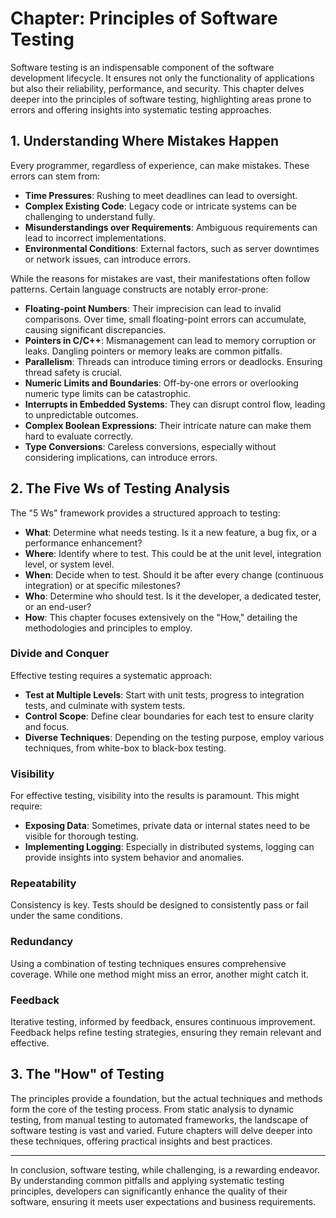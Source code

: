 # Chapter: Principles of Software Testing

Software testing is an indispensable component of the software development lifecycle. It ensures not only the functionality of applications but also their reliability, performance, and security. This chapter delves deeper into the principles of software testing, highlighting areas prone to errors and offering insights into systematic testing approaches.

## 1. Understanding Where Mistakes Happen

Every programmer, regardless of experience, can make mistakes. These errors can stem from:

- **Time Pressures**: Rushing to meet deadlines can lead to oversight.
- **Complex Existing Code**: Legacy code or intricate systems can be challenging to understand fully.
- **Misunderstandings over Requirements**: Ambiguous requirements can lead to incorrect implementations.
- **Environmental Conditions**: External factors, such as server downtimes or network issues, can introduce errors.

While the reasons for mistakes are vast, their manifestations often follow patterns. Certain language constructs are notably error-prone:

- **Floating-point Numbers**: Their imprecision can lead to invalid comparisons. Over time, small floating-point errors can accumulate, causing significant discrepancies.
- **Pointers in C/C++**: Mismanagement can lead to memory corruption or leaks. Dangling pointers or memory leaks are common pitfalls.
- **Parallelism**: Threads can introduce timing errors or deadlocks. Ensuring thread safety is crucial.
- **Numeric Limits and Boundaries**: Off-by-one errors or overlooking numeric type limits can be catastrophic.
- **Interrupts in Embedded Systems**: They can disrupt control flow, leading to unpredictable outcomes.
- **Complex Boolean Expressions**: Their intricate nature can make them hard to evaluate correctly.
- **Type Conversions**: Careless conversions, especially without considering implications, can introduce errors.

## 2. The Five Ws of Testing Analysis

The "5 Ws" framework provides a structured approach to testing:

- **What**: Determine what needs testing. Is it a new feature, a bug fix, or a performance enhancement?
- **Where**: Identify where to test. This could be at the unit level, integration level, or system level.
- **When**: Decide when to test. Should it be after every change (continuous integration) or at specific milestones?
- **Who**: Determine who should test. Is it the developer, a dedicated tester, or an end-user?
- **How**: This chapter focuses extensively on the "How," detailing the methodologies and principles to employ.

### Divide and Conquer

Effective testing requires a systematic approach:

- **Test at Multiple Levels**: Start with unit tests, progress to integration tests, and culminate with system tests.
- **Control Scope**: Define clear boundaries for each test to ensure clarity and focus.
- **Diverse Techniques**: Depending on the testing purpose, employ various techniques, from white-box to black-box testing.

### Visibility

For effective testing, visibility into the results is paramount. This might require:

- **Exposing Data**: Sometimes, private data or internal states need to be visible for thorough testing.
- **Implementing Logging**: Especially in distributed systems, logging can provide insights into system behavior and anomalies.

### Repeatability

Consistency is key. Tests should be designed to consistently pass or fail under the same conditions.

### Redundancy

Using a combination of testing techniques ensures comprehensive coverage. While one method might miss an error, another might catch it.

### Feedback

Iterative testing, informed by feedback, ensures continuous improvement. Feedback helps refine testing strategies, ensuring they remain relevant and effective.

## 3. The "How" of Testing

The principles provide a foundation, but the actual techniques and methods form the core of the testing process. From static analysis to dynamic testing, from manual testing to automated frameworks, the landscape of software testing is vast and varied. Future chapters will delve deeper into these techniques, offering practical insights and best practices.

---

In conclusion, software testing, while challenging, is a rewarding endeavor. By understanding common pitfalls and applying systematic testing principles, developers can significantly enhance the quality of their software, ensuring it meets user expectations and business requirements.
